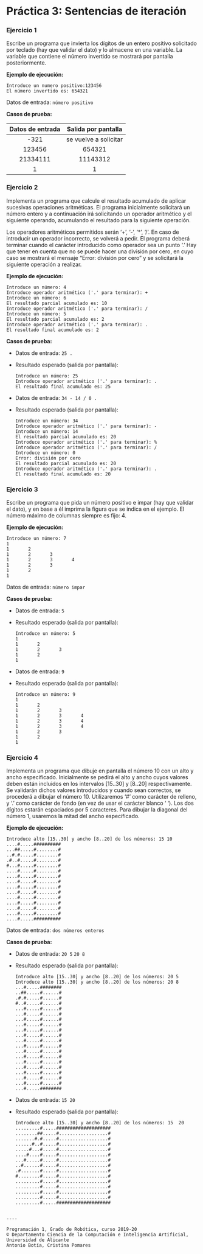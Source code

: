 # Práctica 3: Sentencias de iteración

### Ejercicio 1 ###

Escribe un programa que invierta los dígitos de un entero positivo solicitado por teclado (hay que validar el dato) y lo almacene en una variable. La variable que contiene el número invertido se mostrará por pantalla posteriormente.

**Ejemplo de ejecución:**

~~~text
Introduce un numero positivo:123456
El número invertido es: 654321
~~~

Datos de entrada:  `número positivo`

**Casos de prueba:**

| Datos de entrada | Salida por pantalla |      
|:----------------:|:-------------------:|
|  -321            | se vuelve a solicitar |
|  123456          | 654321   |   
|  21334111        | 11143312 |   
|  1               | 1        |


### Ejercicio 2 ###

Implementa un programa que calcule el resultado acumulado de aplicar sucesivas operaciones aritméticas. El programa inicialmente solicitará un número entero y a continuación irá solicitando un operador aritmético y el siguiente operando, acumulando el resultado para la siguiente operación. 

Los operadores aritméticos permitidos serán ‘+’, ‘-‘, ‘*’, ‘/‘. En caso de introducir un operador incorrecto, se volverá a pedir. El programa deberá terminar cuando el carácter introducido como operador sea un punto ‘.’
Hay que tener en cuenta que no se puede hacer una división por cero, en cuyo caso se mostrará el mensaje “Error: división por cero” y se solicitará la siguiente operación a realizar.

**Ejemplo de ejecución:**

~~~text
Introduce un número: 4
Introduce operador aritmético ('.' para terminar): +
Introduce un número: 6
El resultado parcial acumulado es: 10
Introduce operador aritmético ('.' para terminar): /
Introduce un número: 5
El resultado parcial acumulado es: 2
Introduce operador aritmético ('.' para terminar): .
El resultado final acumulado es: 2
~~~

**Casos de prueba:**

- Datos de entrada: `25 .`
- Resultado esperado (salida por pantalla): 

    ~~~text
    Introduce un número: 25
    Introduce operador aritmético ('.' para terminar): .
    El resultado final acumulado es: 25
    ~~~
    
- Datos de entrada: `34 - 14 / 0 .`
- Resultado esperado (salida por pantalla): 

    ~~~text
    Introduce un número: 34
    Introduce operador aritmético ('.' para terminar): -
    Introduce un número: 14
    El resultado parcial acumulado es: 20
    Introduce operador aritmético ('.' para terminar): %
    Introduce operador aritmético ('.' para terminar): /
    Introduce un número: 0
    Error: división por cero
    El resultado parcial acumulado es: 20
    Introduce operador aritmético ('.' para terminar): .
    El resultado final acumulado es: 20
    ~~~

### Ejercicio 3 ###

Escribe un programa que pida un número positivo e impar (hay que validar el dato), y en base a él imprima la figura que se indica en el ejemplo. El número máximo de columnas siempre es fijo: 4.

**Ejemplo de ejecución:**

~~~text
Introduce un número: 7
1
1       2
1       2       3
1       2       3       4
1       2       3
1       2
1
~~~

Datos de entrada: `número impar`

**Casos de prueba:**

- Datos de entrada: `5`
- Resultado esperado (salida por pantalla): 

    ~~~text
    Introduce un número: 5
    1
    1       2
    1       2       3
    1       2
    1
    ~~~
    
- Datos de entrada: `9`
- Resultado esperado (salida por pantalla): 

    ~~~text
    Introduce un número: 9
    1
    1       2
    1       2       3
    1       2       3       4
    1       2       3       4
    1       2       3       4
    1       2       3
    1       2
    1
    ~~~


### Ejercicio 4 ###

Implementa un programa que dibuje en pantalla el número 10 con un alto y ancho especificado. Inicialmente se pedirá el alto y ancho cuyos valores deben están incluidos en los intervalos [15..30] y [8..20] respectivamente. Se validarán dichos valores introducidos y cuando sean correctos, se procederá a dibujar el número 10. 
Utilizaremos ‘#’ como carácter de relleno, y ‘.’ como carácter de fondo (en vez de usar el carácter blanco ‘ ‘).
Los dos dígitos estarán espaciados por 5 caracteres.
Para dibujar la diagonal del número 1, usaremos la mitad del ancho especificado.


**Ejemplo de ejecución:**

~~~text
Introduce alto [15..30] y ancho [8..20] de los números: 15 10
....#.....##########
...##.....#........#
..#.#.....#........#
.#..#.....#........#
#...#.....#........#
....#.....#........#
....#.....#........#
....#.....#........#
....#.....#........#
....#.....#........#
....#.....#........#
....#.....#........#
....#.....#........#
....#.....#........#
....#.....##########

~~~

Datos de entrada: `dos números enteros`

**Casos de prueba:**

- Datos de entrada: `20 5` `20 8`
- Resultado esperado (salida por pantalla): 

    ~~~text
    Introduce alto [15..30] y ancho [8..20] de los números: 20 5
    Introduce alto [15..30] y ancho [8..20] de los números: 20 8
    ...#.....########
    ..##.....#......#
    .#.#.....#......#
    #..#.....#......#
    ...#.....#......#
    ...#.....#......#
    ...#.....#......#
    ...#.....#......#
    ...#.....#......#
    ...#.....#......#
    ...#.....#......#
    ...#.....#......#
    ...#.....#......#
    ...#.....#......#
    ...#.....#......#
    ...#.....#......#
    ...#.....#......#
    ...#.....#......#
    ...#.....#......#
    ...#.....########
    ~~~

- Datos de entrada: `15 20`
- Resultado esperado (salida por pantalla): 

    ~~~text
    Introduce alto [15..30] y ancho [8..20] de los números: 15  20
    .........#.....####################
    ........##.....#..................#
    .......#.#.....#..................#
    ......#..#.....#..................#
    .....#...#.....#..................#
    ....#....#.....#..................#
    ...#.....#.....#..................#
    ..#......#.....#..................#
    .#.......#.....#..................#
    #........#.....#..................#
    .........#.....#..................#
    .........#.....#..................#
    .........#.....#..................#
    .........#.....#..................#
    .........#.....####################
~~~

----

Programación 1, Grado de Robótica, curso 2019-20  
© Departamento Ciencia de la Computación e Inteligencia Artificial, Universidad de Alicante  
Antonio Botía, Cristina Pomares
